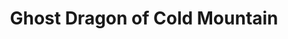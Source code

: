 ---
title:          Ghost Dragon of Cold Mountain
slug:           gdocm

names:
  chinese:      寒山潛龍
  previous:     Cold Mountain, Hidden Dragon
genre:          ancient
episodes:       30
broadcast:
  start:        2014-06-30
  end:          2014-08-07
producer:       Marco Law
starring:       Kenneth Ma, <mark>Selena Lee</mark>, Rosina Lin, Power Chan, Pierre Ngo
synopsis:       During the Northern Song Dynasty, Phecda Bureau led by FUNG NAM-TIN (Lau Kong) along with his elite group is in charge of all the mysterious criminal cases nationwide. Its power is superior to all the other government offices, and even surpasses the Six Ministries. Commander CHU CHEUNG-SING (Kenneth Ma) is brave and intelligent, and is greatly valued by his mentor Nam-Tin. However, due to a robbery case, he and his mentor have a disagreement and split up, going their separate ways. Bringing along his wife TAO FA (Selena Lee), Cheung-Sing has vanished from sight for almost ten years until recently when the case draws to a close. As Nam-Tin is in his advanced age, Field Officer MA CHUEN-KUNG (Power Chan), NGAU TAI-LIK (Pierre Ngo) and YEUNG MAU (Rosina Lin) are under orders to summon Cheung-Sing back. Although the four of them jointly solve cold cases one by one, their distinctive personalities often lead to conflicts among them.<br> Unexpectedly, Tao Fa and Cheung-Sing diverge from each other as a result of a misunderstanding. After that, Cheung-Sing encounters a famous prostitute YAN MEI-LEUNG (Selena Lee), who bears the same resemblance to his wife and takes Cheung-Sing’s breath away. In the meantime, the Jin Dynasty has long been coveting the Song land, and is ready to launch an invasion. Cheung-Sing notices that the Jin spies have penetrated into the Bureau, whereas his best friend, gangster HUNG SAP-KAU (Raymond Cho), has also been taken advantage of. With those surrounding him being in danger one after another, it’s difficult to define friends or foes, rendering everyone on tenterhooks...
role:           lead

characters:
  -
    fullname:       Tao Fa
    altname:        Kong Lai
    identity:       Owner of Tao Fa Lam restaurant
    appearance:     1-30
  -
    fullname:       Yan Mei-Neung
    altname:        Kong Man
    identity:       Courtesan at Fa Lei Lau brothel
    appearance:     1-30
---